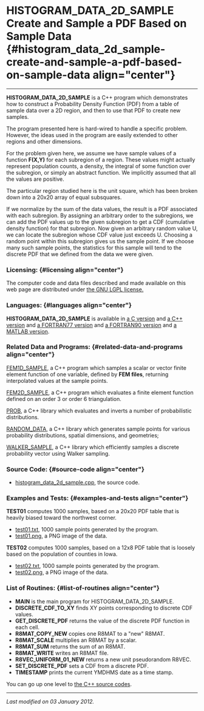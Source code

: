 HISTOGRAM\_DATA\_2D\_SAMPLE\
Create and Sample a PDF Based on Sample Data {#histogram_data_2d_sample-create-and-sample-a-pdf-based-on-sample-data align="center"}
============================================

------------------------------------------------------------------------

**HISTOGRAM\_DATA\_2D\_SAMPLE** is a C++ program which demonstrates how
to construct a Probability Density Function (PDF) from a table of sample
data over a 2D region, and then to use that PDF to create new samples.

The program presented here is hard-wired to handle a specific problem.
However, the ideas used in the program are easily extended to other
regions and other dimensions.

For the problem given here, we assume we have sample values of a
function **F(X,Y)** for each subregion of a region. These values might
actually represent population counts, a density, the integral of some
function over the subregion, or simply an abstract function. We
implicitly assumed that all the values are positive.

The particular region studied here is the unit square, which has been
broken down into a 20x20 array of equal subsquares.

If we normalize by the sum of the data values, the result is a PDF
associated with each subregion. By assigning an arbitrary order to the
subregions, we can add the PDF values up to the given subregion to get a
CDF (cumulative density function) for that subregion. Now given an
arbitrary random value U, we can locate the subregion whose CDF value
just exceeds U. Choosing a random point within this subregion gives us
the sample point. If we choose many such sample points, the statistics
for this sample will tend to the discrete PDF that we defined from the
data we were given.

### Licensing: {#licensing align="center"}

The computer code and data files described and made available on this
web page are distributed under [the GNU LGPL
license.](../../txt/gnu_lgpl.txt)

### Languages: {#languages align="center"}

**HISTOGRAM\_DATA\_2D\_SAMPLE** is available in [a C
version](../../c_src/histogram_data_2d_sample/histogram_data_2d_sample.html)
and [a C++
version](../../cpp_src/histogram_data_2d_sample/histogram_data_2d_sample.html)
and [a FORTRAN77
version](../../f77_src/histogram_data_2d_sample/histogram_data_2d_sample.html)
and [a FORTRAN90
version](../../f_src/histogram_data_2d_sample/histogram_data_2d_sample.html)
and [a MATLAB
version](../../m_src/histogram_data_2d_sample/histogram_data_2d_sample.html).

### Related Data and Programs: {#related-data-and-programs align="center"}

[FEM1D\_SAMPLE](../../cpp_src/fem1d_sample/fem1d_sample.html), a C++
program which samples a scalar or vector finite element function of one
variable, defined by **FEM files**, returning interpolated values at the
sample points.

[FEM2D\_SAMPLE](../../cpp_src/fem2d_sample/fem2d_sample.html), a C++
program which evaluates a finite element function defined on an order 3
or order 6 triangulation.

[PROB](../../cpp_src/prob/prob.html), a C++ library which evaluates and
inverts a number of probabilistic distributions.

[RANDOM\_DATA](../../cpp_src/random_data/random_data.html), a C++
library which generates sample points for various probability
distributions, spatial dimensions, and geometries;

[WALKER\_SAMPLE](../../cpp_src/walker_sample/walker_sample.html), a C++
library which efficiently samples a discrete probability vector using
Walker sampling.

### Source Code: {#source-code align="center"}

-   [histogram\_data\_2d\_sample.cpp](histogram_data_2d_sample.cpp), the
    source code.

### Examples and Tests: {#examples-and-tests align="center"}

**TEST01** computes 1000 samples, based on a 20x20 PDF table that is
heavily biased toward the northwest corner.

-   [test01.txt](test01.txt), 1000 sample points generated by the
    program.
-   [test01.png](test01.png), a PNG image of the data.

**TEST02** computes 1000 samples, based on a 12x8 PDF table that is
loosely based on the population of counties in Iowa.

-   [test02.txt](test02.txt), 1000 sample points generated by the
    program.
-   [test02.png](test02.png), a PNG image of the data.

### List of Routines: {#list-of-routines align="center"}

-   **MAIN** is the main program for HISTOGRAM\_DATA\_2D\_SAMPLE.
-   **DISCRETE\_CDF\_TO\_XY** finds XY points corresponding to discrete
    CDF values.
-   **GET\_DISCRETE\_PDF** returns the value of the discrete PDF
    function in each cell.
-   **R8MAT\_COPY\_NEW** copies one R8MAT to a "new" R8MAT.
-   **R8MAT\_SCALE** multiplies an R8MAT by a scalar.
-   **R8MAT\_SUM** returns the sum of an R8MAT.
-   **R8MAT\_WRITE** writes an R8MAT file.
-   **R8VEC\_UNIFORM\_01\_NEW** returns a new unit pseudorandom R8VEC.
-   **SET\_DISCRETE\_PDF** sets a CDF from a discrete PDF.
-   **TIMESTAMP** prints the current YMDHMS date as a time stamp.

You can go up one level to [the C++ source codes](../cpp_src.html).

------------------------------------------------------------------------

*Last modified on 03 January 2012.*
